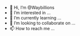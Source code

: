 - 👋 Hi, I’m @Waybillions
- 👀 I’m interested in ...
- 🌱 I’m currently learning ...
- 💞️ I’m looking to collaborate on ...
- 📫 How to reach me ...

<!---
Waybillions/Waybillions is a ✨ special ✨ repository because its `README.md` (this file) appears on your GitHub profile.
You can click the Preview link to take a look at your changes.
--->
